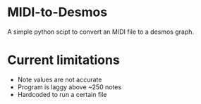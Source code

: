 # MIDI-to-Desmos
A simple python scipt to convert an MIDI file to a desmos graph. 

# Current limitations
* Note values are not accurate
* Program is laggy above ~250 notes
* Hardcoded to run a certain file
